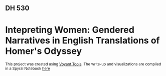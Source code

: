 ## DH 530 ##
# Intepreting Women: Gendered Narratives in English Translations of Homer's Odyssey
<sup>This project was created using [Voyant Tools](https://voyant-tools.org/). The write-up and visualizations are compiled in a Spyral Notebook [here](https://voyant-tools.org/spyral/asonnenber@gh/dvrk5B/)</sup>
